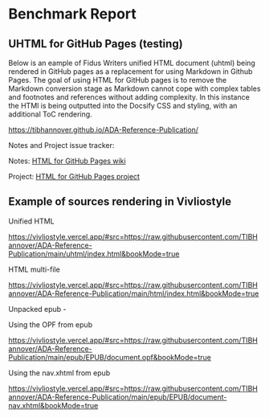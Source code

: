 # Benchmark Report

## UHTML for GitHub Pages (testing)

Below is an eample of Fidus Writers unified HTML document (uhtml) being rendered in GitHub pages as a replacement for using Markdown in Github Pages. The goal of using HTML for GitHub pages is to remove the Markdown conversion stage as Markdown cannot cope with complex tables and footnotes and references without adding complexity. In this instance the HTMl is being outputted into the Docsify CSS and styling, with an additional ToC rendering.

https://tibhannover.github.io/ADA-Reference-Publication/

Notes and Project issue tracker:

Notes: [HTML for GitHub Pages wiki](https://github.com/TIBHannover/ADA-Reference-Publication/wiki/HTML-for-GitHub-Pages)

Project: [HTML for GitHub Pages project](https://github.com/TIBHannover/ADA-Reference-Publication/projects/1)

## Example of sources rendering in Vivliostyle

Unified HTML

https://vivliostyle.vercel.app/#src=https://raw.githubusercontent.com/TIBHannover/ADA-Reference-Publication/main/uhtml/index.html&bookMode=true

HTML multi-file

https://vivliostyle.vercel.app/#src=https://raw.githubusercontent.com/TIBHannover/ADA-Reference-Publication/main/html/index.html&bookMode=true

Unpacked epub -

Using the OPF from epub

https://vivliostyle.vercel.app/#src=https://raw.githubusercontent.com/TIBHannover/ADA-Reference-Publication/main/epub/EPUB/document.opf&bookMode=true

Using the nav.xhtml from epub

https://vivliostyle.vercel.app/#src=https://raw.githubusercontent.com/TIBHannover/ADA-Reference-Publication/main/epub/EPUB/document-nav.xhtml&bookMode=true


